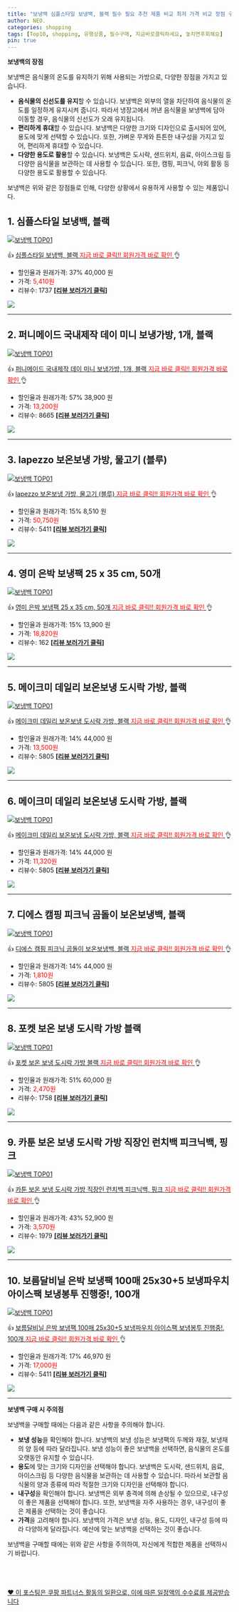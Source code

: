 ```yaml
---
title: "보냉백 심플스타일 보냉백, 블랙 필수 필요 추천 제품 비교 최저 가격 비교 장점 구매 후기 구매평"
author: NEO.
categories: shopping
tags: [Top10, shopping, 유행상품, 필수구매, 지금바로클릭하세요, 놓치면후회해요]
pin: true
---
```

**보냉백의 장점**

보냉백은 음식물의 온도를 유지하기 위해 사용되는 가방으로, 다양한 장점을 가지고 있습니다.

* **음식물의 신선도를 유지**할 수 있습니다. 보냉백은 외부의 열을 차단하여 음식물의 온도를 일정하게 유지시켜 줍니다. 따라서 냉장고에서 꺼낸 음식물을 보냉백에 담아 이동할 경우, 음식물의 신선도가 오래 유지됩니다.
* **편리하게 휴대**할 수 있습니다. 보냉백은 다양한 크기와 디자인으로 출시되어 있어, 용도에 맞게 선택할 수 있습니다. 또한, 가벼운 무게와 튼튼한 내구성을 가지고 있어, 편리하게 휴대할 수 있습니다.
* **다양한 용도로 활용**할 수 있습니다. 보냉백은 도시락, 샌드위치, 음료, 아이스크림 등 다양한 음식물을 보관하는 데 사용할 수 있습니다. 또한, 캠핑, 피크닉, 야외 활동 등 다양한 용도로 활용할 수 있습니다.

보냉백은 위와 같은 장점들로 인해, 다양한 상황에서 유용하게 사용할 수 있는 제품입니다.

   

## 1. 심플스타일 보냉백, 블랙

[![보냉백 TOP01](https://thumbnail7.coupangcdn.com/thumbnails/remote/490x490ex/image/rs_quotation_api/sgwkb1lv/fa9f447cbc4b44a5a2db4d00dfead857.jpg)](https://link.coupang.com/re/AFFSDP?lptag=AF3617701&subid=GithubCoopas&pageKey=5883233011&traceid=V0-153&itemId=10324575500&vendorItemId=77606817416)


👍 [심플스타일 보냉백, 블랙 <font color=red> 지금 바로 클릭!! 회원가격 바로 확인 </font> ](https://link.coupang.com/re/AFFSDP?lptag=AF3617701&subid=GithubCoopas&pageKey=5883233011&traceid=V0-153&itemId=10324575500&vendorItemId=77606817416) 👌 


- 할인율과 원래가격: 37%  40,000   원
- 가격: <span style='color:red'>5,410원</span>
- 리뷰수: 1737  [**[리뷰 보러가기 클릭]**](https://link.coupang.com/re/AFFSDP?lptag=AF3617701&subid=GithubCoopas&pageKey=5883233011&traceid=V0-153&itemId=10324575500&vendorItemId=77606817416)

[![](/discount_price.png)](https://link.coupang.com/re/AFFSDP?lptag=AF3617701&subid=GithubCoopas&pageKey=5883233011&traceid=V0-153&itemId=10324575500&vendorItemId=77606817416)

---


   

## 2. 퍼니메이드 국내제작 데이 미니 보냉가방, 1개, 블랙

[![보냉백 TOP01](https://thumbnail9.coupangcdn.com/thumbnails/remote/490x490ex/image/retail/images/545640824709297-4c63ddc2-01aa-4c7f-9825-150d274f4ed9.jpg)](https://link.coupang.com/re/AFFSDP?lptag=AF3617701&subid=GithubCoopas&pageKey=99300300&traceid=V0-153&itemId=303916093&vendorItemId=3749467104)


👍 [퍼니메이드 국내제작 데이 미니 보냉가방, 1개, 블랙 <font color=red> 지금 바로 클릭!! 회원가격 바로 확인 </font> ](https://link.coupang.com/re/AFFSDP?lptag=AF3617701&subid=GithubCoopas&pageKey=99300300&traceid=V0-153&itemId=303916093&vendorItemId=3749467104) 👌 


- 할인율과 원래가격: 57%  38,900   원
- 가격: <span style='color:red'>13,200원</span>
- 리뷰수: 8665  [**[리뷰 보러가기 클릭]**](https://link.coupang.com/re/AFFSDP?lptag=AF3617701&subid=GithubCoopas&pageKey=99300300&traceid=V0-153&itemId=303916093&vendorItemId=3749467104)

[![](/discount_price.png)](https://link.coupang.com/re/AFFSDP?lptag=AF3617701&subid=GithubCoopas&pageKey=99300300&traceid=V0-153&itemId=303916093&vendorItemId=3749467104)

---


   

## 3. lapezzo 보온보냉 가방, 물고기 (블루)

[![보냉백 TOP01](https://thumbnail9.coupangcdn.com/thumbnails/remote/490x490ex/image/retail/images/2017/03/06/16/0/e7bb8497-cf34-49eb-8ac8-675585896d41.jpg)](https://link.coupang.com/re/AFFSDP?lptag=AF3617701&subid=GithubCoopas&pageKey=16066911&traceid=V0-153&itemId=65648763&vendorItemId=3104407191)


👍 [lapezzo 보온보냉 가방, 물고기 (블루) <font color=red> 지금 바로 클릭!! 회원가격 바로 확인 </font> ](https://link.coupang.com/re/AFFSDP?lptag=AF3617701&subid=GithubCoopas&pageKey=16066911&traceid=V0-153&itemId=65648763&vendorItemId=3104407191) 👌 


- 할인율과 원래가격: 15%  8,510   원
- 가격: <span style='color:red'>50,750원</span>
- 리뷰수: 5411  [**[리뷰 보러가기 클릭]**](https://link.coupang.com/re/AFFSDP?lptag=AF3617701&subid=GithubCoopas&pageKey=16066911&traceid=V0-153&itemId=65648763&vendorItemId=3104407191)

[![](/discount_price.png)](https://link.coupang.com/re/AFFSDP?lptag=AF3617701&subid=GithubCoopas&pageKey=16066911&traceid=V0-153&itemId=65648763&vendorItemId=3104407191)

---


   

## 4. 영미 은박 보냉팩 25 x 35 cm, 50개

[![보냉백 TOP01](https://thumbnail10.coupangcdn.com/thumbnails/remote/490x490ex/image/retail/images/2332276203456402-e01a1b57-c5ff-450c-a2cd-24b5c1b3dae2.jpg)](https://link.coupang.com/re/AFFSDP?lptag=AF3617701&subid=GithubCoopas&pageKey=6576989278&traceid=V0-153&itemId=14785829271&vendorItemId=82025869421)


👍 [영미 은박 보냉팩 25 x 35 cm, 50개 <font color=red> 지금 바로 클릭!! 회원가격 바로 확인 </font> ](https://link.coupang.com/re/AFFSDP?lptag=AF3617701&subid=GithubCoopas&pageKey=6576989278&traceid=V0-153&itemId=14785829271&vendorItemId=82025869421) 👌 


- 할인율과 원래가격: 15%  13,900   원
- 가격: <span style='color:red'>18,820원</span>
- 리뷰수: 162  [**[리뷰 보러가기 클릭]**](https://link.coupang.com/re/AFFSDP?lptag=AF3617701&subid=GithubCoopas&pageKey=6576989278&traceid=V0-153&itemId=14785829271&vendorItemId=82025869421)

[![](/discount_price.png)](https://link.coupang.com/re/AFFSDP?lptag=AF3617701&subid=GithubCoopas&pageKey=6576989278&traceid=V0-153&itemId=14785829271&vendorItemId=82025869421)

---


   

## 5. 메이크미 데일리 보온보냉 도시락 가방, 블랙

[![보냉백 TOP01](https://thumbnail8.coupangcdn.com/thumbnails/remote/490x490ex/image/retail/images/971920284772557-8cd55d8c-1a21-4a31-b06f-5f5730683416.jpg)](https://link.coupang.com/re/AFFSDP?lptag=AF3617701&subid=GithubCoopas&pageKey=6109507960&traceid=V0-153&itemId=11505190183&vendorItemId=78780377480)


👍 [메이크미 데일리 보온보냉 도시락 가방, 블랙 <font color=red> 지금 바로 클릭!! 회원가격 바로 확인 </font> ](https://link.coupang.com/re/AFFSDP?lptag=AF3617701&subid=GithubCoopas&pageKey=6109507960&traceid=V0-153&itemId=11505190183&vendorItemId=78780377480) 👌 


- 할인율과 원래가격: 14%  44,000   원
- 가격: <span style='color:red'>13,500원</span>
- 리뷰수: 5805  [**[리뷰 보러가기 클릭]**](https://link.coupang.com/re/AFFSDP?lptag=AF3617701&subid=GithubCoopas&pageKey=6109507960&traceid=V0-153&itemId=11505190183&vendorItemId=78780377480)

[![](/discount_price.png)](https://link.coupang.com/re/AFFSDP?lptag=AF3617701&subid=GithubCoopas&pageKey=6109507960&traceid=V0-153&itemId=11505190183&vendorItemId=78780377480)

---


   

## 6. 메이크미 데일리 보온보냉 도시락 가방, 블랙

[![보냉백 TOP01](https://thumbnail10.coupangcdn.com/thumbnails/remote/490x490ex/image/retail/images/6422344092583142-fe9875be-1916-4815-b4dc-2139a07ee7e1.jpg)](https://link.coupang.com/re/AFFSDP?lptag=AF3617701&subid=GithubCoopas&pageKey=6109507960&traceid=V0-153&itemId=11505190174&vendorItemId=78780377452)


👍 [메이크미 데일리 보온보냉 도시락 가방, 블랙 <font color=red> 지금 바로 클릭!! 회원가격 바로 확인 </font> ](https://link.coupang.com/re/AFFSDP?lptag=AF3617701&subid=GithubCoopas&pageKey=6109507960&traceid=V0-153&itemId=11505190174&vendorItemId=78780377452) 👌 


- 할인율과 원래가격: 14%  44,000   원
- 가격: <span style='color:red'>11,320원</span>
- 리뷰수: 5805  [**[리뷰 보러가기 클릭]**](https://link.coupang.com/re/AFFSDP?lptag=AF3617701&subid=GithubCoopas&pageKey=6109507960&traceid=V0-153&itemId=11505190174&vendorItemId=78780377452)

[![](/discount_price.png)](https://link.coupang.com/re/AFFSDP?lptag=AF3617701&subid=GithubCoopas&pageKey=6109507960&traceid=V0-153&itemId=11505190174&vendorItemId=78780377452)

---


   

## 7. 디에스 캠핑 피크닉 곰돌이 보온보냉백, 블랙

[![보냉백 TOP01](https://thumbnail7.coupangcdn.com/thumbnails/remote/490x490ex/image/retail/images/2022/12/29/11/2/2a4759ef-721d-4741-96ed-3de935696f39.png)](https://link.coupang.com/re/AFFSDP?lptag=AF3617701&subid=GithubCoopas&pageKey=7030298317&traceid=V0-153&itemId=17347695766&vendorItemId=84518086669)


👍 [디에스 캠핑 피크닉 곰돌이 보온보냉백, 블랙 <font color=red> 지금 바로 클릭!! 회원가격 바로 확인 </font> ](https://link.coupang.com/re/AFFSDP?lptag=AF3617701&subid=GithubCoopas&pageKey=7030298317&traceid=V0-153&itemId=17347695766&vendorItemId=84518086669) 👌 


- 할인율과 원래가격: 14%  44,000   원
- 가격: <span style='color:red'>1,810원</span>
- 리뷰수: 5805  [**[리뷰 보러가기 클릭]**](https://link.coupang.com/re/AFFSDP?lptag=AF3617701&subid=GithubCoopas&pageKey=7030298317&traceid=V0-153&itemId=17347695766&vendorItemId=84518086669)

[![](/discount_price.png)](https://link.coupang.com/re/AFFSDP?lptag=AF3617701&subid=GithubCoopas&pageKey=7030298317&traceid=V0-153&itemId=17347695766&vendorItemId=84518086669)

---


   

## 8. 포켓 보온 보냉 도시락 가방 블랙

[![보냉백 TOP01](https://thumbnail6.coupangcdn.com/thumbnails/remote/490x490ex/image/rs_quotation_api/wndzlqzv/6e136b75ba4d4e26800541556ac0ab01.jpg)](https://link.coupang.com/re/AFFSDP?lptag=AF3617701&subid=GithubCoopas&pageKey=6004613844&traceid=V0-153&itemId=17891837804&vendorItemId=85054746197)


👍 [포켓 보온 보냉 도시락 가방 블랙 <font color=red> 지금 바로 클릭!! 회원가격 바로 확인 </font> ](https://link.coupang.com/re/AFFSDP?lptag=AF3617701&subid=GithubCoopas&pageKey=6004613844&traceid=V0-153&itemId=17891837804&vendorItemId=85054746197) 👌 


- 할인율과 원래가격: 51%  60,000   원
- 가격: <span style='color:red'>2,470원</span>
- 리뷰수: 1758  [**[리뷰 보러가기 클릭]**](https://link.coupang.com/re/AFFSDP?lptag=AF3617701&subid=GithubCoopas&pageKey=6004613844&traceid=V0-153&itemId=17891837804&vendorItemId=85054746197)

[![](/discount_price.png)](https://link.coupang.com/re/AFFSDP?lptag=AF3617701&subid=GithubCoopas&pageKey=6004613844&traceid=V0-153&itemId=17891837804&vendorItemId=85054746197)

---


   

## 9. 카툰 보온 보냉 도시락 가방 직장인 런치백 피크닉백, 핑크

[![보냉백 TOP01](https://thumbnail8.coupangcdn.com/thumbnails/remote/490x490ex/image/vendor_inventory/b394/8a6329899ed0f70562293b050983fd304bb887de4c3d22b3518389f0a48d.jpg)](https://link.coupang.com/re/AFFSDP?lptag=AF3617701&subid=GithubCoopas&pageKey=6982378729&traceid=V0-153&itemId=17060939584&vendorItemId=87113180941)


👍 [카툰 보온 보냉 도시락 가방 직장인 런치백 피크닉백, 핑크 <font color=red> 지금 바로 클릭!! 회원가격 바로 확인 </font> ](https://link.coupang.com/re/AFFSDP?lptag=AF3617701&subid=GithubCoopas&pageKey=6982378729&traceid=V0-153&itemId=17060939584&vendorItemId=87113180941) 👌 


- 할인율과 원래가격: 43%  52,900   원
- 가격: <span style='color:red'>3,570원</span>
- 리뷰수: 1979  [**[리뷰 보러가기 클릭]**](https://link.coupang.com/re/AFFSDP?lptag=AF3617701&subid=GithubCoopas&pageKey=6982378729&traceid=V0-153&itemId=17060939584&vendorItemId=87113180941)

[![](/discount_price.png)](https://link.coupang.com/re/AFFSDP?lptag=AF3617701&subid=GithubCoopas&pageKey=6982378729&traceid=V0-153&itemId=17060939584&vendorItemId=87113180941)

---


   

## 10. 보름달비닐 은박 보냉팩 100매 25x30+5 보냉파우치 아이스팩 보냉봉투 진행중!, 100개

[![보냉백 TOP01](https://thumbnail7.coupangcdn.com/thumbnails/remote/490x490ex/image/vendor_inventory/4e49/5d7111d53b7c8108dbc9a9f09b6bdda2935e542f0c6906167bc56c9fd292.jpg)](https://link.coupang.com/re/AFFSDP?lptag=AF3617701&subid=GithubCoopas&pageKey=5353632365&traceid=V0-153&itemId=14588821377&vendorItemId=70957269079)


👍 [보름달비닐 은박 보냉팩 100매 25x30+5 보냉파우치 아이스팩 보냉봉투 진행중!, 100개 <font color=red> 지금 바로 클릭!! 회원가격 바로 확인 </font> ](https://link.coupang.com/re/AFFSDP?lptag=AF3617701&subid=GithubCoopas&pageKey=5353632365&traceid=V0-153&itemId=14588821377&vendorItemId=70957269079) 👌 


- 할인율과 원래가격: 17%  46,970   원
- 가격: <span style='color:red'>17,000원</span>
- 리뷰수: 5411  [**[리뷰 보러가기 클릭]**](https://link.coupang.com/re/AFFSDP?lptag=AF3617701&subid=GithubCoopas&pageKey=5353632365&traceid=V0-153&itemId=14588821377&vendorItemId=70957269079)

[![](/discount_price.png)](https://link.coupang.com/re/AFFSDP?lptag=AF3617701&subid=GithubCoopas&pageKey=5353632365&traceid=V0-153&itemId=14588821377&vendorItemId=70957269079)

---
**보냉백 구매 시 주의점**

보냉백을 구매할 때에는 다음과 같은 사항을 주의해야 합니다.

* **보냉 성능**을 확인해야 합니다. 보냉백의 보냉 성능은 보냉팩의 두께와 재질, 보냉재의 양 등에 따라 달라집니다. 보냉 성능이 좋은 보냉백을 선택하면, 음식물의 온도를 오랫동안 유지할 수 있습니다.
* **용도**에 맞는 크기와 디자인을 선택해야 합니다. 보냉백은 도시락, 샌드위치, 음료, 아이스크림 등 다양한 음식물을 보관하는 데 사용할 수 있습니다. 따라서 보관할 음식물의 양과 종류에 따라 적절한 크기와 디자인을 선택해야 합니다.
* **내구성**을 확인해야 합니다. 보냉백은 외부 충격에 의해 손상될 수 있으므로, 내구성이 좋은 제품을 선택해야 합니다. 또한, 보냉백을 자주 사용하는 경우, 내구성이 좋은 제품을 선택하는 것이 좋습니다.
* **가격**을 고려해야 합니다. 보냉백의 가격은 보냉 성능, 용도, 디자인, 내구성 등에 따라 다양하게 달라집니다. 예산에 맞는 보냉백을 선택하는 것이 좋습니다.

보냉백을 구매할 때에는 위와 같은 사항을 주의하여, 자신에게 적합한 제품을 선택하시기 바랍니다.<br><br><br><br><br> [ ❤  이 포스팅은 쿠팡 파트너스 활동의 일환으로, 이에 따른 일정액의 수수료를 제공받습니다](https://link.coupang.com/a/bcEFyh)